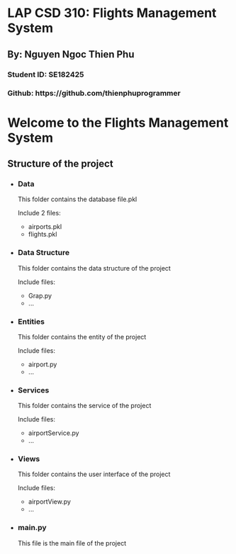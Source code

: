 <html lang="">
<head>
    <meta charset="utf-8">
    <title></title>
</head>
<body>
    <div class="header">
        <h1 class='title'>LAP CSD 310: Flights Management System</h1>
        <h2 class='author'>By: Nguyen Ngoc Thien Phu</h2>
        <h3 class='author'>Student ID: SE182425</h3>
        <h3 class='author'>Github: https://github.com/thienphuprogrammer</h3>
    </div>
    <div class="container">
        <h1> Welcome to the Flights Management System</h1>
        <h2> Structure of the project</h2>
        <ul>
            <li>
                <h3>Data</h3>
                <p>This folder contains the database file.pkl</p>
                <p>Include 2 files: </p>
                <ul>
                    <li>airports.pkl</li>
                    <li>flights.pkl</li>
                </ul>
            </li>
            <li>
                <h3>Data Structure</h3>
                <p>This folder contains the data structure of the project</p>
                <p>Include files: </p>
                <ul>
                    <li>Grap.py</li>
                    <li>...</li>
                </ul>
            </li>
            <li>
                <h3>Entities</h3>
                <p>This folder contains the entity of the project</p>
                <p>Include files: </p>
                <ul>
                    <li>airport.py</li>
                    <li>...</li>
                </ul>
            </li>
            <li>
                <h3>Services</h3>
                <p>This folder contains the service of the project</p>
                <p>Include files: </p>
                <ul>
                    <li>airportService.py</li>
                    <li>...</li>
                </ul>
            </li>
            <li>
                <h3>Views</h3>
                <p>This folder contains the user interface of the project</p>
                <p>Include files: </p>
                <ul>
                    <li>airportView.py</li>
                    <li>...</li>
                </ul>   
            </li>
            <li>
                <h3>main.py</h3>
                <p>This file is the main file of the project</p>
            </li>   
        </ul>
    </div>
</body>
</html>